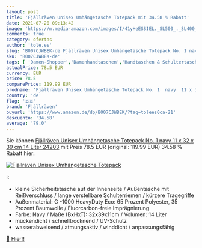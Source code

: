 ```yaml
---
layout: post
title: 'Fjällräven Unisex Umhängetasche Totepack mit 34.58 % Rabatt'
date: 2021-07-20 09:13:42
image: 'https://m.media-amazon.com/images/I/41yHeESSIEL._SL500_._SL400_.jpg'
comments: true
category: ofertas
author: 'tole.es'
slug: 'B007CJWBEK-de Fjällräven Unisex Umhängetasche Totepack No. 1 navy 11 x...'
sku: 'B007CJWBEK-de'
tags: [ 'Damen-Shopper','Damenhandtaschen','Handtaschen & Schultertaschen','Schuhe & Handtaschen','Schuhe, Handtaschen & Accessoires','fjällräven', ]
actualPrice: 78.5 EUR
currency: EUR
price: 78.5
comparePrice: 119.99 EUR
prodname: 'Fjällräven Unisex Umhängetasche Totepack No. 1  navy  11 x 32 x 39 cm  14 Liter  24203'
country: 'de'
flag: '🇩🇪'
brand: 'Fjällräven'
buyurl: 'https://www.amazon.de/dp/B007CJWBEK/?tag=tolees0ca-21'
descuento: '34.58'
average: '79.0'
---
```


Sie können [Fjällräven Unisex Umhängetasche Totepack No. 1  navy  11 x 32 x 39 cm  14 Liter  24203](https://www.amazon.de/dp/B007CJWBEK/?tag=tolees0ca-21) mit Preis 78.5 EUR (original: 119.99 EUR) 34.58 % Rabatt hier:

[![Fjällräven Unisex Umhängetasche Totepack](https://m.media-amazon.com/images/I/41yHeESSIEL._SL500_._SL400_.jpg)](https://www.amazon.de/dp/B007CJWBEK/?tag=tolees0ca-21)

ℹ️:

- kleine Sicherheitstasche auf der Innenseite / Außentasche mit Reißverschluss / lange verstellbare Schulterriemen / kürzere Tragegriffe
- Außenmaterial: G -1000 HeavyDuty Eco: 65 Prozent Polyester, 35 Prozent Baumwolle / Fluorcarbon-freie Imprägnierung
- Farbe: Navy / Maße (BxHxT): 32x39x11cm / Volumen: 14 Liter
- mückendicht / schnelltrocknend / UV-Schutz
- wasserabweisend / atmungsaktiv / winddicht / anpassungsfähig

[🛒 Hier!!](https://www.amazon.de/dp/B007CJWBEK/?tag=tolees0ca-21)

